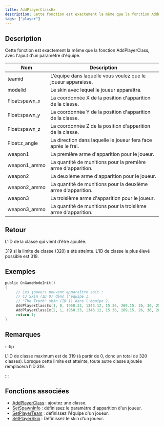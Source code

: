 ```yaml
---
title: AddPlayerClassEx
description: Cette fonction est exactement la même que la fonction AddPlayerClass, avec l'ajout d'un paramètre d'équipe.
tags: ["player"]
---
```


## Description

Cette fonction est exactement la même que la fonction AddPlayerClass, avec l'ajout d'un paramètre d'équipe.

| Nom            | Description                                                   |
| -------------- | ------------------------------------------------------------- |
| teamid         | L'équipe dans laquelle vous voulez que le joueur apparaisse.  |
| modelid        | Le skin avec lequel le joueur apparaîtra.                     |
| Float:spawn_x  | La coordonnée X de la position d'apparition de la classe.     |
| Float:spawn_y  | La coordonnée Y de la position d'apparition de la classe.     |
| Float:spawn_z  | La coordonnée Z de la position d'apparition de la classe.     |
| Float:z_angle  | La direction dans laquelle le joueur fera face après le frai. |
| weapon1        | La première arme d'apparition pour le joueur.                 |
| weapon1_ammo   | La quantité de munitions pour la première arme d'apparition.  |
| weapon2        | La deuxième arme d'apparition pour le joueur.                 |
| weapon2_ammo   | La quantité de munitions pour la deuxième arme d'apparition.  |
| weapon3        | La troisième arme d'apparition pour le joueur.                |
| weapon3_ammo   | La quantité de munitions pour la troisième arme d'apparition. |

## Retour

L'ID de la classe qui vient d'être ajoutée.

319 si la limite de classe (320) a été atteinte. L'ID de classe le plus élevé possible est 319.

## Exemples

```c
public OnGameModeInit()
{
     // Les joueurs peuvent apparaître soit :
     // CJ Skin (ID 0) dans l'équipe 1.
     // "The Truth" skin (ID 1) dans l'équipe 2.
     AddPlayerClassEx(1, 0, 1958.33, 1343.12, 15.36, 269.15, 26, 36, 28, 150, 0, 0); // CJ
     AddPlayerClassEx(2, 1, 1958.33, 1343.12, 15.36, 269.15, 26, 36, 28, 150, 0, 0); // The Truth
     return 1;
}
```

## Remarques

:::tip

L'ID de classe maximum est de 319 (à partir de 0, donc un total de 320 classes). Lorsque cette limite est atteinte, toute autre classe ajoutée remplacera l'ID 319.

:::

## Fonctions associées

- [AddPlayerClass](AddPlayerClass) : ajoutez une classe.
- [SetSpawnInfo](SetSpawnInfo) : définissez le paramètre d'apparition d'un joueur.
- [SetPlayerTeam](SetPlayerTeam) : définissez l'équipe d'un joueur.
- [SetPlayerSkin](SetPlayerSkin) : Définissez le skin d'un joueur.
